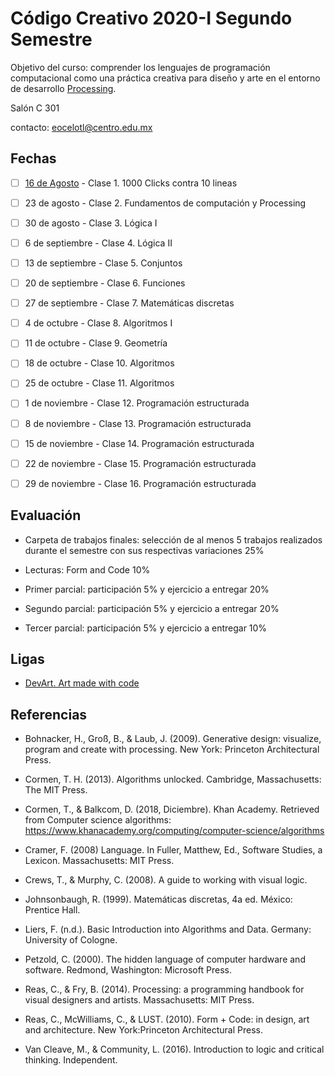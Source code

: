 
# Código Creativo 2020-I Segundo Semestre

Objetivo del curso: comprender los lenguajes de programación computacional como una práctica creativa para diseño y arte en el entorno de desarrollo [Processing](https://processing.org/).

Salón C 301

contacto: eocelotl@centro.edu.mx

## Fechas

- [ ] [16 de Agosto](https://github.com/EmilioOcelotl/centro20-I_CC2/tree/master/centro2_190816/README.md) - Clase 1. 1000 Clicks contra 10 lineas

- [ ] 23 de agosto - Clase 2. Fundamentos de computación y Processing

- [ ] 30 de agosto - Clase 3. Lógica I

- [ ] 6 de septiembre - Clase 4. Lógica II

- [ ] 13 de septiembre - Clase 5. Conjuntos

- [ ] 20 de septiembre - Clase 6. Funciones

- [ ] 27 de septiembre - Clase 7. Matemáticas discretas

- [ ] 4 de octubre - Clase 8. Algoritmos I

- [ ] 11 de octubre - Clase 9. Geometría

- [ ] 18 de octubre - Clase 10. Algoritmos

- [ ] 25 de octubre - Clase 11. Algoritmos

- [ ] 1 de noviembre - Clase 12. Programación estructurada

- [ ] 8 de noviembre - Clase 13. Programación estructurada

- [ ] 15 de noviembre - Clase 14. Programación estructurada

- [ ] 22 de noviembre - Clase 15. Programación estructurada

- [ ] 29 de noviembre - Clase 16. Programación estructurada

## Evaluación 

- Carpeta de trabajos finales: selección de al menos 5 trabajos realizados durante el semestre con sus respectivas variaciones 25%

- Lecturas: Form and Code 10%

- Primer parcial: participación 5% y ejercicio a entregar 20%

- Segundo parcial: participación 5% y ejercicio a entregar 20%

- Tercer parcial: participación 5% y ejercicio a entregar 10%

## Ligas

- [DevArt. Art made with code](https://devart.withgoogle.com/)

## Referencias 

- Bohnacker, H., Groß, B., & Laub, J. (2009). Generative design: visualize, program and create with processing. New York: Princeton Architectural Press.

- Cormen, T. H. (2013). Algorithms unlocked. Cambridge, Massachusetts: The MIT Press.

- Cormen, T., & Balkcom, D. (2018, Diciembre). Khan Academy. Retrieved from Computer science algorithms: https://www.khanacademy.org/computing/computer-science/algorithms

- Cramer, F. (2008) Language. In Fuller, Matthew, Ed., Software Studies, a Lexicon. Massachusetts: MIT Press. 

- Crews, T., & Murphy, C. (2008). A guide to working with visual logic.

- Johnsonbaugh, R. (1999). Matemáticas discretas, 4a ed. México: Prentice Hall.

- Liers, F. (n.d.). Basic Introduction into Algorithms and Data. Germany: University of Cologne.

- Petzold, C. (2000). The hidden language of computer hardware and software. Redmond, Washington: Microsoft Press.

- Reas, C., & Fry, B. (2014). Processing: a programming handbook for visual designers and artists. Massachusetts: MIT Press.

- Reas, C., McWilliams, C., & LUST. (2010). Form + Code: in design, art and architecture. New York:Princeton Architectural Press.

- Van Cleave, M., & Community, L. (2016). Introduction to logic and critical thinking. Independent.
